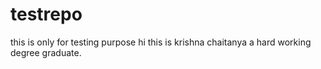 # testrepo
this is only for testing purpose
hi this is krishna chaitanya a hard working degree graduate.
